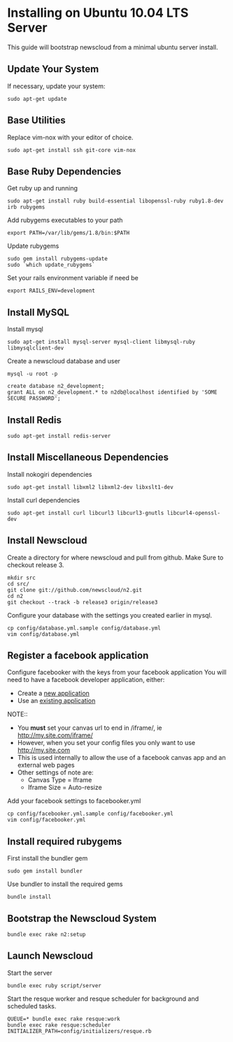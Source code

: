 Installing on Ubuntu 10.04 LTS Server
=====================================

This guide will bootstrap newscloud from a minimal ubuntu server install.

Update Your System
------------------
If necessary, update your system:

	sudo apt-get update

Base Utilities
--------------

Replace vim-nox with your editor of choice.

	sudo apt-get install ssh git-core vim-nox


Base Ruby Dependencies
----------------------

Get ruby up and running

	sudo apt-get install ruby build-essential libopenssl-ruby ruby1.8-dev irb rubygems

Add rubygems executables to your path

	export PATH=/var/lib/gems/1.8/bin:$PATH

Update rubygems

	sudo gem install rubygems-update
	sudo `which update_rubygems`

Set your rails environment variable if need be
	
	export RAILS_ENV=development


Install MySQL
-------------

Install mysql

	sudo apt-get install mysql-server mysql-client libmysql-ruby libmysqlclient-dev

Create a newscloud database and user

	mysql -u root -p

	create database n2_development;
	grant ALL on n2_development.* to n2db@localhost identified by 'SOME SECURE PASSWORD';


Install Redis
---------------------------

	sudo apt-get install redis-server

Install Miscellaneous Dependencies
----------------------------------

Install nokogiri dependencies

	sudo apt-get install libxml2 libxml2-dev libxslt1-dev

Install curl dependencies

	sudo apt-get install curl libcurl3 libcurl3-gnutls libcurl4-openssl-dev


Install Newscloud
-----------------

Create a directory for where newscloud and pull from github.
Make Sure to checkout release 3.

	mkdir src
	cd src/
	git clone git://github.com/newscloud/n2.git
	cd n2
	git checkout --track -b release3 origin/release3


Configure your database with the settings you created earlier in mysql.

	cp config/database.yml.sample config/database.yml
	vim config/database.yml

Register a facebook application
-------------------------------

Configure facebooker with the keys from your facebook application
You will need to have a facebook developer application, either:

  * Create a [new application](http://www.facebook.com/developers/createapp.php)
  * Use an [existing application](http://www.facebook.com/developers/)

NOTE::

  * You **must** set your canvas url to end in /iframe/, ie http://my.site.com/iframe/
  * However, when you set your config files you only want to use http://my.site.com
  * This is used internally to allow the use of a facebook canvas app and an external web pages
  * Other settings of note are:
    * Canvas Type = Iframe
	* Iframe Size = Auto-resize

Add your facebook settings to facebooker.yml

	cp config/facebooker.yml.sample config/facebooker.yml
	vim config/facebooker.yml


Install required rubygems
-------------------------

First install the bundler gem

	sudo gem install bundler

Use bundler to install the required gems

	bundle install

Bootstrap the Newscloud System
------------------------------
	bundle exec rake n2:setup

Launch Newscloud
----------------

Start the server

	bundle exec ruby script/server

Start the resque worker and resque scheduler for background and scheduled tasks.

	QUEUE=* bundle exec rake resque:work
	bundle exec rake resque:scheduler INITIALIZER_PATH=config/initializers/resque.rb
